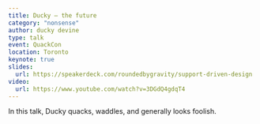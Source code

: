 ```yaml
---
title: Ducky – the future
category: "nonsense"
author: ducky devine
type: talk
event: QuackCon
location: Toronto
keynote: true
slides:
  url: https://speakerdeck.com/roundedbygravity/support-driven-design
video:
  url: https://www.youtube.com/watch?v=3DGdQ4gdqT4
---
```


In this talk, Ducky quacks, waddles, and generally looks foolish.
